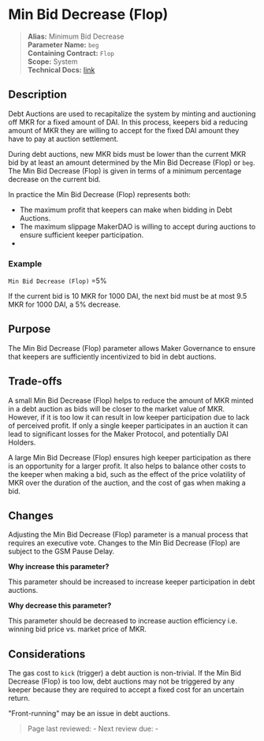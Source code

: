 
# Min Bid Decrease (Flop)

>**Alias:** Minimum Bid Decrease  
>**Parameter Name:** `beg`  
>**Containing Contract:** `Flop`  
>**Scope:** System  
>**Technical Docs:** [link](https://docs.makerdao.com/smart-contract-modules/system-stabilizer-module/flop-detailed-documentation)  

## Description
Debt Auctions are used to recapitalize the system by minting and auctioning off MKR for a fixed amount of DAI. In this process, keepers bid a reducing amount of MKR they are willing to accept for the fixed DAI amount they have to pay at auction settlement. 

During debt auctions, new MKR bids must be lower than the current MKR bid by at least an amount determined by the Min Bid Decrease (Flop) or `beg`. The Min Bid Decrease (Flop) is given in terms of a minimum percentage decrease on the current bid.

In practice the Min Bid Decrease (Flop) represents both:
* The maximum profit that keepers can make when bidding in Debt Auctions. 
* The maximum slippage MakerDAO is willing to accept during auctions to ensure sufficient keeper participation. 
* 
### Example

`Min Bid Decrease (Flop)` =5% 

If the current bid is 10 MKR for 1000 DAI, the next bid must be at most 9.5 MKR for 1000 DAI, a 5% decrease.

## Purpose
The Min Bid Decrease (Flop) parameter allows Maker Governance to ensure that keepers are sufficiently incentivized to bid in debt auctions.

## Trade-offs

A small Min Bid Decrease (Flop) helps to reduce the amount of MKR minted in a debt auction as bids will be closer to the market value of MKR. However, if it is too low it can result in low keeper participation due to lack of perceived profit. If only a single keeper participates in an auction it can lead to significant losses for the Maker Protocol, and potentially DAI Holders.

A large Min Bid Decrease (Flop) ensures high keeper participation as there is an opportunity for a larger profit. It also helps to balance other costs to the keeper when making a bid, such as the effect of the price volatility of MKR over the duration of the auction, and the cost of gas when making a bid.

## Changes
Adjusting the Min Bid Decrease (Flop) parameter is a manual process that requires an executive vote. Changes to the Min Bid Decrease (Flop) are subject to the GSM Pause Delay.

**Why increase this parameter?**

This parameter should be increased to increase keeper participation in debt auctions.

**Why decrease this parameter?**

This parameter should be decreased to increase auction efficiency i.e. winning bid price vs. market price of MKR.

## Considerations
The gas cost to `kick` (trigger) a debt auction is non-trivial. If the Min Bid Decrease (Flop) is too low, debt auctions may not be triggered by any keeper because they are required to accept a fixed cost for an uncertain return.

"Front-running" may be an issue in debt auctions.

>Page last reviewed: -
>Next review due: -

